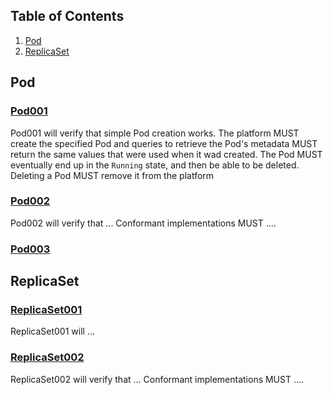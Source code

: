 ## Table of Contents

1. [Pod](#pod)
2. [ReplicaSet](#replicaset)

## Pod

### [Pod001](tests/pod.go#L10)

Pod001 will verify that simple Pod creation works. The platform MUST
create the specified Pod and queries to retrieve the Pod's metadata MUST
return the same values that were used when it wad created. The Pod
MUST eventually end up in the `Running` state, and then be able to be
deleted. Deleting a Pod MUST remove it from the platform


### [Pod002](tests/pod.go#L53)

Pod002 will verify that ...
Conformant implementations MUST ....


### [Pod003](tests/pod.go#L58)



## ReplicaSet

### [ReplicaSet001](tests/rs.go#L9)

ReplicaSet001 will ...


### [ReplicaSet002](tests/rs.go#L13)

ReplicaSet002 will verify that ...
Conformant implementations MUST ....


